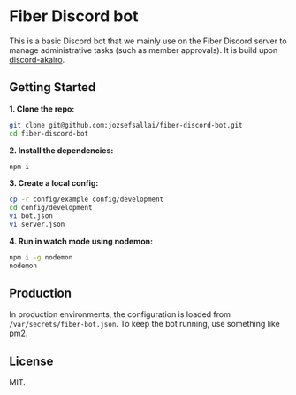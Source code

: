 # Fiber Discord bot

This is a basic Discord bot that we mainly use on the Fiber Discord server to manage administrative tasks (such as member approvals). It is build upon [discord-akairo](https://discord-akairo.github.io).

## Getting Started

**1. Clone the repo:**

```sh
git clone git@github.com:jozsefsallai/fiber-discord-bot.git
cd fiber-discord-bot
```

**2. Install the dependencies:**

```sh
npm i
```

**3. Create a local config:**

```sh
cp -r config/example config/development
cd config/development
vi bot.json
vi server.json
```

**4. Run in watch mode using nodemon:**

```sh
npm i -g nodemon
nodemon
```

## Production

In production environments, the configuration is loaded from `/var/secrets/fiber-bot.json`. To keep the bot running, use something like [pm2](https://npmjs.com/package/pm2).

## License

MIT.
